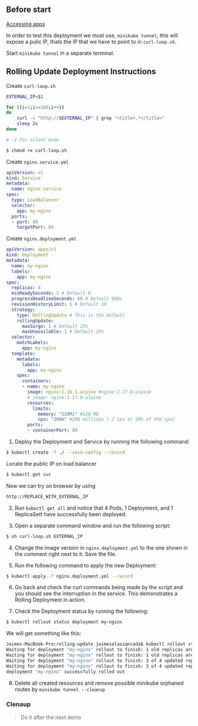 ## Before start

[Accessing apps](https://minikube.sigs.k8s.io/docs/handbook/accessing/)

In order to test this deployment we must use, `minikube tunnel`, this will expose a pulic IP, thats the IP that we have to point to in `curl-loop.sh`.

Start `minikube tunnel` in a separate terminal.

## Rolling Update Deployment Instructions

Create `curl-loop.sh`

```bash
EXTERNAL_IP=$1

for ((i=1;i<=100;i++))
do
    curl -s "http://$EXTERNAL_IP" | grep "<title>.*</title>"
    sleep 2s
done

# -s for silent mode

```

```bash
$ chmod +x curl-loop.sh
```

Create `nginx.service.yml`

```yml
apiVersion: v1
kind: Service
metadata:
  name: nginx-service
spec:
  type: LoadBalancer
  selector:
    app: my-nginx
  ports:
  - port: 80
    targetPort: 80

```

Create `nginx.deployment.yml`

```yml
apiVersion: apps/v1
kind: Deployment
metadata:
  name: my-nginx
  labels:
    app: my-nginx
spec:
  replicas: 4
  minReadySeconds: 1 # Default 0
  progressDeadlineSeconds: 60 # Default 600s
  revisionHistoryLimit: 5 # Default 10
  strategy:
    type: RollingUpdate # This is the default
    rollingUpdate:
      maxSurge: 1 # Default 25%
      maxUnavailable: 1 # Default 25%
  selector:
    matchLabels:
      app: my-nginx
  template:
    metadata:
      labels:
        app: my-nginx
    spec:
      containers:
      - name: my-nginx
        image: nginx:1.16.1-alpine #nginx:1.17.8-alpine
        # image: nginx:1.17.8-alpine
        resources:
          limits:
            memory: "128Mi" #128 MB
            cpu: "200m" #200 millicpu (.2 cpu or 20% of the cpu)
        ports:
        - containerPort: 80

```


1. Deploy the Deployment and Service by running the following command:

```bash
$ kubectl create -f ./ --save-config --record
```

Locate the public IP on load balancer

```bash
$ kubectl get svc
```

Now we can try on browser by using

```bash
http://REPLACE_WITH_EXTERNAL_IP
```

2. Run `kubectl get all` and notice that 4 Pods, 1 Deployment, and 1 ReplicaSett have successfully been deployed.

3. Open a separate command window and run the following script:

```bash
$ sh curl-loop.sh EXTERNAL_IP
```

4. Change the image version in `nginx.deployment.yml` to the one shown in the comment right next to it. Save the file.

5. Run the following command to apply the new Deployment:

```bash
$ kubectl apply -f nginx.deployment.yml --record
```

6. Go back and check the curl commands being made by the script and you should see the interruption in the service. This demonstrates a Rolling Deployment in action.

7. Check the Deployment status by running the following:

```bash
$ kubectl rollout status deployment my-nginx
```

We will get something like this:

```bash
Jaimes-MacBook-Pro:rolling-update jaimesalaszancada$ kubectl rollout status deployment my-nginx  Waiting for deployment "my-nginx" rollout to finish: 1 old replicas are pending termination...
Waiting for deployment "my-nginx" rollout to finish: 1 old replicas are pending termination...
Waiting for deployment "my-nginx" rollout to finish: 1 old replicas are pending termination...
Waiting for deployment "my-nginx" rollout to finish: 3 of 4 updated replicas are available...
Waiting for deployment "my-nginx" rollout to finish: 3 of 4 updated replicas are available...
deployment "my-nginx" successfully rolled out
```

8. Delete all created resources and remove possible minikube orphaned routes by `minikube tunnel --cleanup`

### Clenaup

> Do it after the next demo


